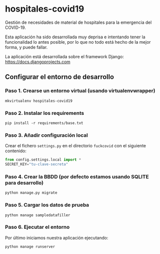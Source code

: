 # hospitales-covid19
Gestión de necesidades de material de hospitales para la emergencia del COVID-19.

Esta aplicación ha sido desarrollada muy deprisa e intentando tener la funcionalidad lo antes posible, por lo que
no todo está hecho de la mejor forma, y puede fallar.

La aplicación está desarrollada sobre el framework Django: https://docs.djangoprojects.com

## Configurar el entorno de desarrollo

### Paso 1. Crearse un entorno virtual (usando virtualenvwrapper)

```
mkvirtualenv hospitales-covid19
```

### Paso 2. Instalar los requirements

```
pip install -r requirements/base.txt
```

### Paso 3. Añadir configuración local

Crear el fichero `settings.py` en el directorio `fuckcovid` con el siguiente contenido:

```python
from config.settings.local import *
SECRET_KEY="tu-clave-secreta"
```

### Paso 4. Crear la BBDD (por defecto estamos usando SQLITE para desarrollo)

```
python manage.py migrate
```

### Paso 5. Cargar los datos de prueba


```
python manage sampledatafiller
```

### Paso 6. Ejecutar el entorno

Por último iniciamos nuestra aplicación ejecutando:

```
python manage runserver
```
